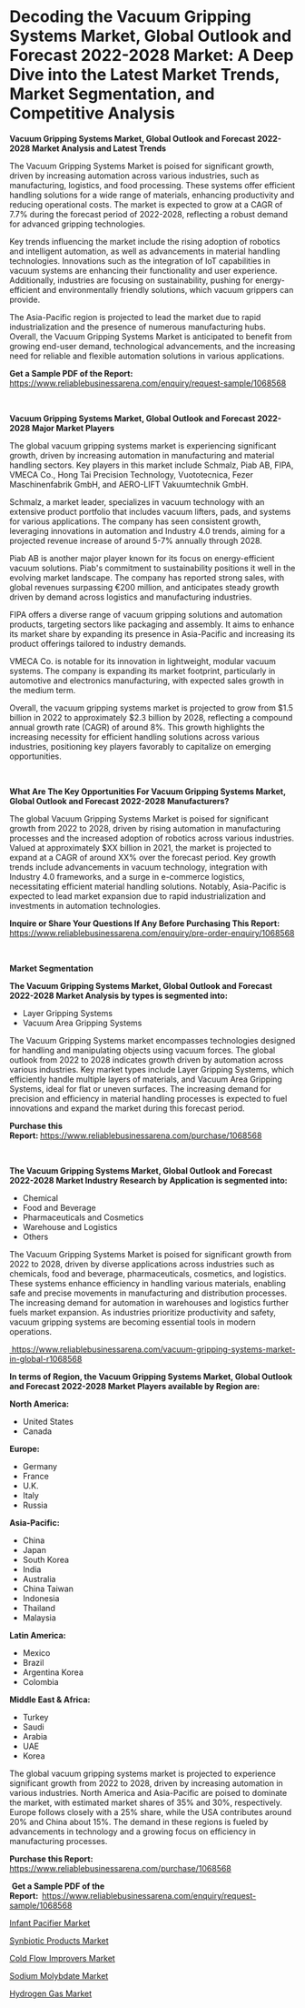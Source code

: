 <p><h1>Decoding the Vacuum Gripping Systems Market, Global Outlook and Forecast 2022-2028 Market: A Deep Dive into the Latest Market Trends, Market Segmentation, and Competitive Analysis</h1></p><p><strong>Vacuum Gripping Systems Market, Global Outlook and Forecast 2022-2028 Market Analysis and Latest Trends</strong></p>
<p><p>The Vacuum Gripping Systems Market is poised for significant growth, driven by increasing automation across various industries, such as manufacturing, logistics, and food processing. These systems offer efficient handling solutions for a wide range of materials, enhancing productivity and reducing operational costs. The market is expected to grow at a CAGR of 7.7% during the forecast period of 2022-2028, reflecting a robust demand for advanced gripping technologies.</p><p>Key trends influencing the market include the rising adoption of robotics and intelligent automation, as well as advancements in material handling technologies. Innovations such as the integration of IoT capabilities in vacuum systems are enhancing their functionality and user experience. Additionally, industries are focusing on sustainability, pushing for energy-efficient and environmentally friendly solutions, which vacuum grippers can provide.</p><p>The Asia-Pacific region is projected to lead the market due to rapid industrialization and the presence of numerous manufacturing hubs. Overall, the Vacuum Gripping Systems Market is anticipated to benefit from growing end-user demand, technological advancements, and the increasing need for reliable and flexible automation solutions in various applications.</p></p>
<p><strong>Get a Sample PDF of the Report:&nbsp;</strong> <a href="https://www.reliablebusinessarena.com/enquiry/request-sample/1068568?utm_campaign=1999&utm_medium=2&utm_source=Github&utm_content=ia&utm_term=25122024&utm_id=vacuum-gripping-systems-market-global-outlook-and-forecast-2022-2028">https://www.reliablebusinessarena.com/enquiry/request-sample/1068568</a></p>
<p>&nbsp;</p>
<p><strong>Vacuum Gripping Systems Market, Global Outlook and Forecast 2022-2028 Major Market Players</strong></p>
<p><p>The global vacuum gripping systems market is experiencing significant growth, driven by increasing automation in manufacturing and material handling sectors. Key players in this market include Schmalz, Piab AB, FIPA, VMECA Co., Hong Tai Precision Technology, Vuototecnica, Fezer Maschinenfabrik GmbH, and AERO-LIFT Vakuumtechnik GmbH.</p><p>Schmalz, a market leader, specializes in vacuum technology with an extensive product portfolio that includes vacuum lifters, pads, and systems for various applications. The company has seen consistent growth, leveraging innovations in automation and Industry 4.0 trends, aiming for a projected revenue increase of around 5-7% annually through 2028.</p><p>Piab AB is another major player known for its focus on energy-efficient vacuum solutions. Piab's commitment to sustainability positions it well in the evolving market landscape. The company has reported strong sales, with global revenues surpassing €200 million, and anticipates steady growth driven by demand across logistics and manufacturing industries.</p><p>FIPA offers a diverse range of vacuum gripping solutions and automation products, targeting sectors like packaging and assembly. It aims to enhance its market share by expanding its presence in Asia-Pacific and increasing its product offerings tailored to industry demands.</p><p>VMECA Co. is notable for its innovation in lightweight, modular vacuum systems. The company is expanding its market footprint, particularly in automotive and electronics manufacturing, with expected sales growth in the medium term.</p><p>Overall, the vacuum gripping systems market is projected to grow from $1.5 billion in 2022 to approximately $2.3 billion by 2028, reflecting a compound annual growth rate (CAGR) of around 8%. This growth highlights the increasing necessity for efficient handling solutions across various industries, positioning key players favorably to capitalize on emerging opportunities.</p></p>
<p>&nbsp;</p>
<p><strong>What Are The Key Opportunities For Vacuum Gripping Systems Market, Global Outlook and Forecast 2022-2028 Manufacturers?</strong></p>
<p><p>The global Vacuum Gripping Systems Market is poised for significant growth from 2022 to 2028, driven by rising automation in manufacturing processes and the increased adoption of robotics across various industries. Valued at approximately $XX billion in 2021, the market is projected to expand at a CAGR of around XX% over the forecast period. Key growth trends include advancements in vacuum technology, integration with Industry 4.0 frameworks, and a surge in e-commerce logistics, necessitating efficient material handling solutions. Notably, Asia-Pacific is expected to lead market expansion due to rapid industrialization and investments in automation technologies.</p></p>
<p><strong>Inquire or Share Your Questions If Any Before Purchasing This Report:</strong> <a href="https://www.reliablebusinessarena.com/enquiry/pre-order-enquiry/1068568?utm_campaign=1999&utm_medium=2&utm_source=Github&utm_content=ia&utm_term=25122024&utm_id=vacuum-gripping-systems-market-global-outlook-and-forecast-2022-2028">https://www.reliablebusinessarena.com/enquiry/pre-order-enquiry/1068568</a></p>
<p>&nbsp;</p>
<p><strong>Market Segmentation</strong></p>
<p><strong>The Vacuum Gripping Systems Market, Global Outlook and Forecast 2022-2028 Market Analysis by types is segmented into:</strong></p>
<p><ul><li>Layer Gripping Systems</li><li>Vacuum Area Gripping Systems</li></ul></p>
<p><p>The Vacuum Gripping Systems market encompasses technologies designed for handling and manipulating objects using vacuum forces. The global outlook from 2022 to 2028 indicates growth driven by automation across various industries. Key market types include Layer Gripping Systems, which efficiently handle multiple layers of materials, and Vacuum Area Gripping Systems, ideal for flat or uneven surfaces. The increasing demand for precision and efficiency in material handling processes is expected to fuel innovations and expand the market during this forecast period.</p></p>
<p><strong>Purchase this Report:&nbsp;</strong><a href="https://www.reliablebusinessarena.com/purchase/1068568?utm_campaign=1999&utm_medium=2&utm_source=Github&utm_content=ia&utm_term=25122024&utm_id=vacuum-gripping-systems-market-global-outlook-and-forecast-2022-2028">https://www.reliablebusinessarena.com/purchase/1068568</a></p>
<p>&nbsp;</p>
<p><strong>The Vacuum Gripping Systems Market, Global Outlook and Forecast 2022-2028 Market Industry Research by Application is segmented into:</strong></p>
<p><ul><li>Chemical</li><li>Food and Beverage</li><li>Pharmaceuticals and Cosmetics</li><li>Warehouse and Logistics</li><li>Others</li></ul></p>
<p><p>The Vacuum Gripping Systems Market is poised for significant growth from 2022 to 2028, driven by diverse applications across industries such as chemicals, food and beverage, pharmaceuticals, cosmetics, and logistics. These systems enhance efficiency in handling various materials, enabling safe and precise movements in manufacturing and distribution processes. The increasing demand for automation in warehouses and logistics further fuels market expansion. As industries prioritize productivity and safety, vacuum gripping systems are becoming essential tools in modern operations.</p></p>
<p><a href="https://www.reliablebusinessarena.com/vacuum-gripping-systems-market-in-global-r1068568?utm_campaign=1999&utm_medium=2&utm_source=Github&utm_content=ia&utm_term=25122024&utm_id=vacuum-gripping-systems-market-global-outlook-and-forecast-2022-2028">&nbsp;https://www.reliablebusinessarena.com/vacuum-gripping-systems-market-in-global-r1068568</a></p>
<p><strong>In terms of Region, the Vacuum Gripping Systems Market, Global Outlook and Forecast 2022-2028 Market Players available by Region are:</strong></p>
<p>
    <p> <strong> North America: </strong>
        <ul>
            <li>United States</li>
            <li>Canada</li>
        </ul>
        </p> 
    <p> <strong> Europe: </strong>
        <ul>
            <li>Germany</li>
            <li>France</li>
            <li>U.K.</li>
            <li>Italy</li>
            <li>Russia</li>
        </ul>
        </p> 
    <p> <strong> Asia-Pacific: </strong>
        <ul>
            <li>China</li>
            <li>Japan</li>
            <li>South Korea</li>
            <li>India</li>
            <li>Australia</li>
            <li>China Taiwan</li>
            <li>Indonesia</li>
            <li>Thailand</li>
            <li>Malaysia</li>
        </ul>
        </p> 
    <p> <strong> Latin America: </strong>
        <ul>
            <li>Mexico</li>
            <li>Brazil</li>
            <li>Argentina Korea</li>
            <li>Colombia</li>
        </ul>
        </p> 
    <p> <strong> Middle East & Africa: </strong>
        <ul>
            <li>Turkey</li>
            <li>Saudi</li>
            <li>Arabia</li>
            <li>UAE</li>
            <li>Korea</li>
        </ul>
    </p>
    </p>
<p><p>The global vacuum gripping systems market is projected to experience significant growth from 2022 to 2028, driven by increasing automation in various industries. North America and Asia-Pacific are poised to dominate the market, with estimated market shares of 35% and 30%, respectively. Europe follows closely with a 25% share, while the USA contributes around 20% and China about 15%. The demand in these regions is fueled by advancements in technology and a growing focus on efficiency in manufacturing processes.</p></p>
<p><strong>Purchase this Report: </strong><a href="https://www.reliablebusinessarena.com/purchase/1068568?utm_campaign=1999&utm_medium=2&utm_source=Github&utm_content=ia&utm_term=25122024&utm_id=vacuum-gripping-systems-market-global-outlook-and-forecast-2022-2028">https://www.reliablebusinessarena.com/purchase/1068568</a></p>
<p>&nbsp;<strong>Get a Sample PDF of the Report:&nbsp;&nbsp;</strong><a href="https://www.reliablebusinessarena.com/enquiry/request-sample/1068568?utm_campaign=1999&utm_medium=2&utm_source=Github&utm_content=ia&utm_term=25122024&utm_id=vacuum-gripping-systems-market-global-outlook-and-forecast-2022-2028">https://www.reliablebusinessarena.com/enquiry/request-sample/1068568</a></p>
<p><strong></strong></p>
<p><p><a href="https://www.linkedin.com/pulse/infant-pacifier-market-forecast-2024-2031-trends-insights-zk0nc?utm_campaign=1999&utm_medium=2&utm_source=Github&utm_content=ia&utm_term=25122024&utm_id=vacuum-gripping-systems-market-global-outlook-and-forecast-2022-2028">Infant Pacifier Market</a></p><p><a href="https://www.linkedin.com/pulse/synbiotic-products-market-trends-focusing-insight-forecast-analysis-0vqpf?utm_campaign=1999&utm_medium=2&utm_source=Github&utm_content=ia&utm_term=25122024&utm_id=vacuum-gripping-systems-market-global-outlook-and-forecast-2022-2028">Synbiotic Products Market</a></p><p><a href="https://www.linkedin.com/pulse/c-glance-reports-anmec?utm_campaign=1999&utm_medium=2&utm_source=Github&utm_content=ia&utm_term=25122024&utm_id=vacuum-gripping-systems-market-global-outlook-and-forecast-2022-2028">Cold Flow Improvers Market</a></p><p><a href="https://www.linkedin.com/pulse/sodium-molybdate-market-projections-2024-2031-growing-102-dyrdf?utm_campaign=1999&utm_medium=2&utm_source=Github&utm_content=ia&utm_term=25122024&utm_id=vacuum-gripping-systems-market-global-outlook-and-forecast-2022-2028">Sodium Molybdate Market</a></p><p><a href="https://www.linkedin.com/pulse/hydrogen-gas-industry-projections-market-revenue-46-cagr-7qk9f?utm_campaign=1999&utm_medium=2&utm_source=Github&utm_content=ia&utm_term=25122024&utm_id=vacuum-gripping-systems-market-global-outlook-and-forecast-2022-2028">Hydrogen Gas Market</a></p></p>